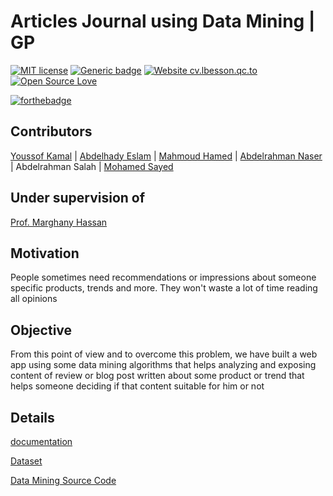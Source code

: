 # Articles Journal using Data Mining | GP
[![MIT license](https://img.shields.io/badge/License-MIT-blue.svg)](https://github.com/Abdulrahmannaser/Articles_Analyzing/blob/master/LICENSE)
[![Generic badge](https://img.shields.io/badge/contributors-6-<COLOR>.svg)](#)
[![Website cv.lbesson.qc.to](https://img.shields.io/website-up-down-green-red/http/cv.lbesson.qc.to.svg)](#)
[![Open Source Love](https://badges.frapsoft.com/os/v3/open-source.png?v=103)](#)

[![forthebadge](https://forthebadge.com/images/badges/made-with-python.svg)](https://github.com/YoussefElkilaney/Projects/blob/master/Graduation%20Project/Source%20Code.ipynb)

## Contributors
[Youssof Kamal](https://github.com/YoussefElkilaney) |
[Abdelhady Eslam](https://github.com/Hady-Eslam) |
[Mahmoud Hamed](https://github.com/mahmoudhamedhafez) | 
[Abdelrahman Naser](https://github.com/Abdulrahmannaser) |
Abdelrahman Salah |
[Mohamed Sayed](https://github.com/Acceptologist)
## Under supervision of
[Prof. Marghany Hassan](https://scholar.google.com/citations?user=Atnnj6UAAAAJ&hl=en)

## Motivation
People sometimes need recommendations or impressions about someone specific products, trends and more. They won't waste a lot of time reading all opinions
## Objective 
From this point of view and to overcome this problem, we have built a web app using some data mining algorithms that helps analyzing and exposing content of review or blog post written about some product or trend that helps someone deciding if that content suitable for him or not
## Details
[documentation](https://github.com/Abdulrahmannaser/Articles_Analyzing/blob/master/Documentation.pdf)

[Dataset](https://github.com/YoussefElkilaney/Projects/tree/master/Graduation%20Project/Datasets)

[Data Mining Source Code](https://github.com/YoussefElkilaney/Projects/blob/master/Graduation%20Project/Source%20Code.ipynb)

